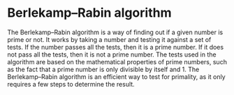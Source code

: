 # Berlekamp–Rabin algorithm

The Berlekamp–Rabin algorithm is a way of finding out if a given number is prime or not. It works by taking a number and testing it against a set of tests. If the number passes all the tests, then it is a prime number. If it does not pass all the tests, then it is not a prime number. The tests used in the algorithm are based on the mathematical properties of prime numbers, such as the fact that a prime number is only divisible by itself and 1. The Berlekamp–Rabin algorithm is an efficient way to test for primality, as it only requires a few steps to determine the result.
